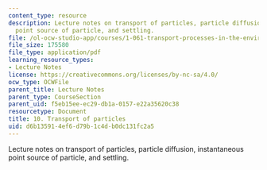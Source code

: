 ```yaml
---
content_type: resource
description: Lecture notes on transport of particles, particle diffusion, instantaneous
  point source of particle, and settling.
file: /ol-ocw-studio-app/courses/1-061-transport-processes-in-the-environment-fall-2008/d6b135914ef6d79b1c4db0dc131fc2a5_lec_10.pdf
file_size: 175580
file_type: application/pdf
learning_resource_types:
- Lecture Notes
license: https://creativecommons.org/licenses/by-nc-sa/4.0/
ocw_type: OCWFile
parent_title: Lecture Notes
parent_type: CourseSection
parent_uid: f5eb15ee-ec29-db1a-0157-e22a35620c38
resourcetype: Document
title: 10. Transport of particles
uid: d6b13591-4ef6-d79b-1c4d-b0dc131fc2a5
---
```

Lecture notes on transport of particles, particle diffusion, instantaneous point source of particle, and settling.